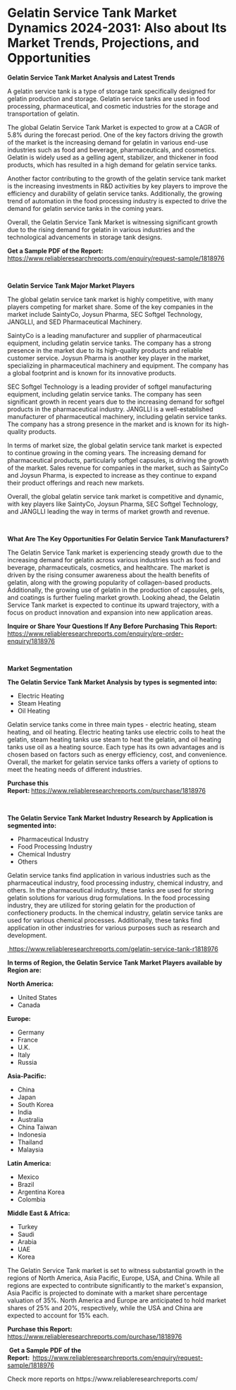 <p><h1>Gelatin Service Tank Market Dynamics 2024-2031: Also about Its Market Trends, Projections, and Opportunities</h1></p><p><strong>Gelatin Service Tank Market Analysis and Latest Trends</strong></p>
<p><p>A gelatin service tank is a type of storage tank specifically designed for gelatin production and storage. Gelatin service tanks are used in food processing, pharmaceutical, and cosmetic industries for the storage and transportation of gelatin.</p><p>The global Gelatin Service Tank Market is expected to grow at a CAGR of 5.8% during the forecast period. One of the key factors driving the growth of the market is the increasing demand for gelatin in various end-use industries such as food and beverage, pharmaceuticals, and cosmetics. Gelatin is widely used as a gelling agent, stabilizer, and thickener in food products, which has resulted in a high demand for gelatin service tanks.</p><p>Another factor contributing to the growth of the gelatin service tank market is the increasing investments in R&D activities by key players to improve the efficiency and durability of gelatin service tanks. Additionally, the growing trend of automation in the food processing industry is expected to drive the demand for gelatin service tanks in the coming years.</p><p>Overall, the Gelatin Service Tank Market is witnessing significant growth due to the rising demand for gelatin in various industries and the technological advancements in storage tank designs.</p></p>
<p><strong>Get a Sample PDF of the Report:&nbsp;</strong> <a href="https://www.reliableresearchreports.com/enquiry/request-sample/1818976">https://www.reliableresearchreports.com/enquiry/request-sample/1818976</a></p>
<p>&nbsp;</p>
<p><strong>Gelatin Service Tank Major Market Players</strong></p>
<p><p>The global gelatin service tank market is highly competitive, with many players competing for market share. Some of the key companies in the market include SaintyCo, Joysun Pharma, SEC Softgel Technology, JANGLLI, and SED Pharmaceutical Machinery.</p><p>SaintyCo is a leading manufacturer and supplier of pharmaceutical equipment, including gelatin service tanks. The company has a strong presence in the market due to its high-quality products and reliable customer service. Joysun Pharma is another key player in the market, specializing in pharmaceutical machinery and equipment. The company has a global footprint and is known for its innovative products.</p><p>SEC Softgel Technology is a leading provider of softgel manufacturing equipment, including gelatin service tanks. The company has seen significant growth in recent years due to the increasing demand for softgel products in the pharmaceutical industry. JANGLLI is a well-established manufacturer of pharmaceutical machinery, including gelatin service tanks. The company has a strong presence in the market and is known for its high-quality products.</p><p>In terms of market size, the global gelatin service tank market is expected to continue growing in the coming years. The increasing demand for pharmaceutical products, particularly softgel capsules, is driving the growth of the market. Sales revenue for companies in the market, such as SaintyCo and Joysun Pharma, is expected to increase as they continue to expand their product offerings and reach new markets.</p><p>Overall, the global gelatin service tank market is competitive and dynamic, with key players like SaintyCo, Joysun Pharma, SEC Softgel Technology, and JANGLLI leading the way in terms of market growth and revenue.</p></p>
<p>&nbsp;</p>
<p><strong>What Are The Key Opportunities For Gelatin Service Tank Manufacturers?</strong></p>
<p><p>The Gelatin Service Tank market is experiencing steady growth due to the increasing demand for gelatin across various industries such as food and beverage, pharmaceuticals, cosmetics, and healthcare. The market is driven by the rising consumer awareness about the health benefits of gelatin, along with the growing popularity of collagen-based products. Additionally, the growing use of gelatin in the production of capsules, gels, and coatings is further fueling market growth. Looking ahead, the Gelatin Service Tank market is expected to continue its upward trajectory, with a focus on product innovation and expansion into new application areas.</p></p>
<p><strong>Inquire or Share Your Questions If Any Before Purchasing This Report:</strong> <a href="https://www.reliableresearchreports.com/enquiry/pre-order-enquiry/1818976">https://www.reliableresearchreports.com/enquiry/pre-order-enquiry/1818976</a></p>
<p>&nbsp;</p>
<p><strong>Market Segmentation</strong></p>
<p><strong>The Gelatin Service Tank Market Analysis by types is segmented into:</strong></p>
<p><ul><li>Electric Heating</li><li>Steam Heating</li><li>Oil Heating</li></ul></p>
<p><p>Gelatin service tanks come in three main types - electric heating, steam heating, and oil heating. Electric heating tanks use electric coils to heat the gelatin, steam heating tanks use steam to heat the gelatin, and oil heating tanks use oil as a heating source. Each type has its own advantages and is chosen based on factors such as energy efficiency, cost, and convenience. Overall, the market for gelatin service tanks offers a variety of options to meet the heating needs of different industries.</p></p>
<p><strong>Purchase this Report:&nbsp;</strong><a href="https://www.reliableresearchreports.com/purchase/1818976">https://www.reliableresearchreports.com/purchase/1818976</a></p>
<p>&nbsp;</p>
<p><strong>The Gelatin Service Tank Market Industry Research by Application is segmented into:</strong></p>
<p><ul><li>Pharmaceutical Industry</li><li>Food Processing Industry</li><li>Chemical Industry</li><li>Others</li></ul></p>
<p><p>Gelatin service tanks find application in various industries such as the pharmaceutical industry, food processing industry, chemical industry, and others. In the pharmaceutical industry, these tanks are used for storing gelatin solutions for various drug formulations. In the food processing industry, they are utilized for storing gelatin for the production of confectionery products. In the chemical industry, gelatin service tanks are used for various chemical processes. Additionally, these tanks find application in other industries for various purposes such as research and development.</p></p>
<p><a href="https://www.reliableresearchreports.com/gelatin-service-tank-r1818976">&nbsp;https://www.reliableresearchreports.com/gelatin-service-tank-r1818976</a></p>
<p><strong>In terms of Region, the Gelatin Service Tank Market Players available by Region are:</strong></p>
<p>
    <p> <strong> North America: </strong>
        <ul>
            <li>United States</li>
            <li>Canada</li>
        </ul>
        </p> 
    <p> <strong> Europe: </strong>
        <ul>
            <li>Germany</li>
            <li>France</li>
            <li>U.K.</li>
            <li>Italy</li>
            <li>Russia</li>
        </ul>
        </p> 
    <p> <strong> Asia-Pacific: </strong>
        <ul>
            <li>China</li>
            <li>Japan</li>
            <li>South Korea</li>
            <li>India</li>
            <li>Australia</li>
            <li>China Taiwan</li>
            <li>Indonesia</li>
            <li>Thailand</li>
            <li>Malaysia</li>
        </ul>
        </p> 
    <p> <strong> Latin America: </strong>
        <ul>
            <li>Mexico</li>
            <li>Brazil</li>
            <li>Argentina Korea</li>
            <li>Colombia</li>
        </ul>
        </p> 
    <p> <strong> Middle East & Africa: </strong>
        <ul>
            <li>Turkey</li>
            <li>Saudi</li>
            <li>Arabia</li>
            <li>UAE</li>
            <li>Korea</li>
        </ul>
    </p>
    </p>
<p><p>The Gelatin Service Tank market is set to witness substantial growth in the regions of North America, Asia Pacific, Europe, USA, and China. While all regions are expected to contribute significantly to the market's expansion, Asia Pacific is projected to dominate with a market share percentage valuation of 35%. North America and Europe are anticipated to hold market shares of 25% and 20%, respectively, while the USA and China are expected to account for 15% each.</p></p>
<p><strong>Purchase this Report: </strong><a href="https://www.reliableresearchreports.com/purchase/1818976">https://www.reliableresearchreports.com/purchase/1818976</a></p>
<p>&nbsp;<strong>Get a Sample PDF of the Report:&nbsp;&nbsp;</strong><a href="https://www.reliableresearchreports.com/enquiry/request-sample/1818976">https://www.reliableresearchreports.com/enquiry/request-sample/1818976</a></p>
<p><strong></strong></p>
<p>Check more reports on https://www.reliableresearchreports.com/</p>